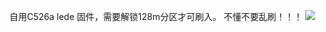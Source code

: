 自用C526a lede 固件，需要解锁128m分区才可刷入。
不懂不要乱刷！！！
<img src="https://github.com/supsupsuperstar/Actions-OpenWrt-C526a/blob/0bfc3fa05a2999b0113aa7cb4d2e41b0bc671e13/%E6%90%9C%E7%8B%97%E6%88%AA%E5%9B%BE20220419201901.jpg">
